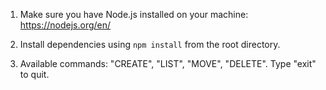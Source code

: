 1. Make sure you have Node.js installed on your machine: https://nodejs.org/en/

2. Install dependencies using ```npm install``` from the root directory.

3. Available commands: "CREATE", "LIST", "MOVE", "DELETE". Type "exit" to quit.